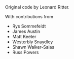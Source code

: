 Original code by Leonard Ritter.

With contributions from

* Rys Sommefeldt
* James Austin
* Matt Keeter
* Westerbly Snaydley
* Shawn Walker-Salas
* Russ Powers
